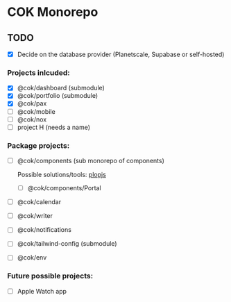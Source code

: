 # COK Monorepo

## TODO
- [x] Decide on the database provider (Planetscale, Supabase or self-hosted)

### Projects inlcuded:
- [x] @cok/dashboard (submodule)
- [x] @cok/portfolio (submodule)
- [x] @cok/pax
- [ ] @cok/mobile
- [ ] @cok/nox
- [ ] project H (needs a name)

### Package projects: 
- [ ] @cok/components (sub monorepo of components)

    Possible solutions/tools: [plopjs](https://github.com/plopjs/plop)

    - [ ] @cok/components/Portal
- [ ] @cok/calendar
- [ ] @cok/writer
- [ ] @cok/notifications
- [ ] @cok/tailwind-config (submodule)
- [ ] @cok/env

### Future possible projects:
- [ ] Apple Watch app
